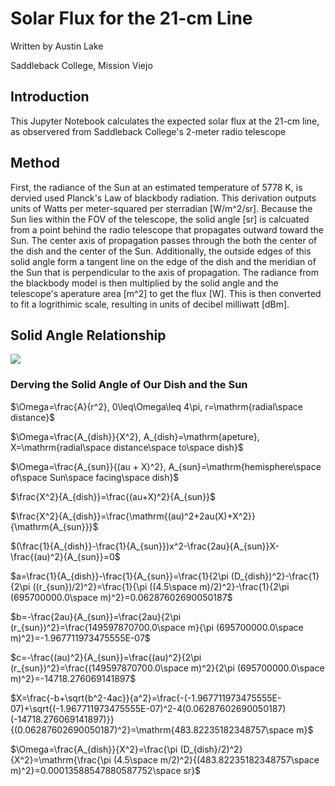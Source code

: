 # Solar Flux for the 21-cm Line
Written by Austin Lake

Saddleback College, Mission Viejo

## Introduction
This Jupyter Notebook calculates the expected solar flux at the 21-cm line, as observered from Saddleback College's 2-meter radio telescope

## Method
First, the radiance of the Sun at an estimated temperature of 5778 K, is dervied used Planck's Law of blackbody radiation. This derivation outputs units of Watts per meter-squared per sterradian [W/m^2/sr]. Because the Sun lies within the FOV of the telescope, the solid angle [sr] is calcuated from a point behind the radio telescope that propagates outward toward the Sun. The center axis of propagation passes through the both the center of the dish and the center of the Sun. Additionally, the outside edges of this solid angle form a tangent line on the edge of the dish and the meridian of the Sun that is perpendicular to the axis of propagation. The radiance from the blackbody model is then multiplied by the solid angle and the telescope's aperature area [m^2] to get the flux [W]. This is then converted to fit a logrithimic scale, resulting in units of decibel milliwatt [dBm].

## Solid Angle Relationship
![](solidAngle.png)

### Derving the Solid Angle of Our Dish and the Sun
$\Omega=\frac{A}{r^2}, 0\leq\Omega\leq 4\pi, r=\mathrm{radial\space distance}$

$\Omega=\frac{A_{dish}}{X^2}, A_{dish}=\mathrm{apeture}, X=\mathrm{radial\space distance\space to\space dish}$

$\Omega=\frac{A_{sun}}{(au + X)^2}, A_{sun}=\mathrm{hemisphere\space of\space Sun\space facing\space dish}$

$\frac{X^2}{A_{dish}}=\frac{(au+X)^2}{A_{sun}}$

$\frac{X^2}{A_{dish}}=\frac{\mathrm{(au)^2+2au(X)+X^2}}{\mathrm{A_{sun}}}$

$(\frac{1}{A_{dish}}-\frac{1}{A_{sun}})x^2-\frac{2au}{A_{sun}}X-\frac{(au)^2}{A_{sun}}=0$

$a=\frac{1}{A_{dish}}-\frac{1}{A_{sun}}=\frac{1}{2\pi (D_{dish})^2}-\frac{1}{2\pi ((r_{sun})/2)^2}=\frac{1}{\pi ((4.5\space m)/2)^2}-\frac{1}{2\pi (695700000.0\space m)^2}=0.06287602690050187$

$b=-\frac{2au}{A_{sun}}=\frac{2au}{2\pi (r_{sun})^2}=\frac{149597870700.0\space m}{\pi (695700000.0\space m)^2}=-1.967711973475555E-07$

$c=-\frac{(au)^2}{A_{sun}}=\frac{(au)^2}{2\pi (r_{sun})^2}=\frac{(149597870700.0\space m)^2}{2\pi (695700000.0\space m)^2}=-14718.276069141897$

$X=\frac{-b+\sqrt{b^2-4ac}}{a^2}=\frac{-(-1.967711973475555E-07)+\sqrt{(-1.967711973475555E-07)^2-4(0.06287602690050187)(-14718.276069141897)}}{(0.06287602690050187)^2}=\mathrm{483.82235182348757\space m}$

$\Omega=\frac{A_{dish}}{X^2}=\frac{\pi (D_{dish}/2)^2}{X^2}=\mathrm{\frac{\pi (4.5\space m/2)^2}{(483.82235182348757\space m)^2}=0.00013588547880587752\space sr}$
